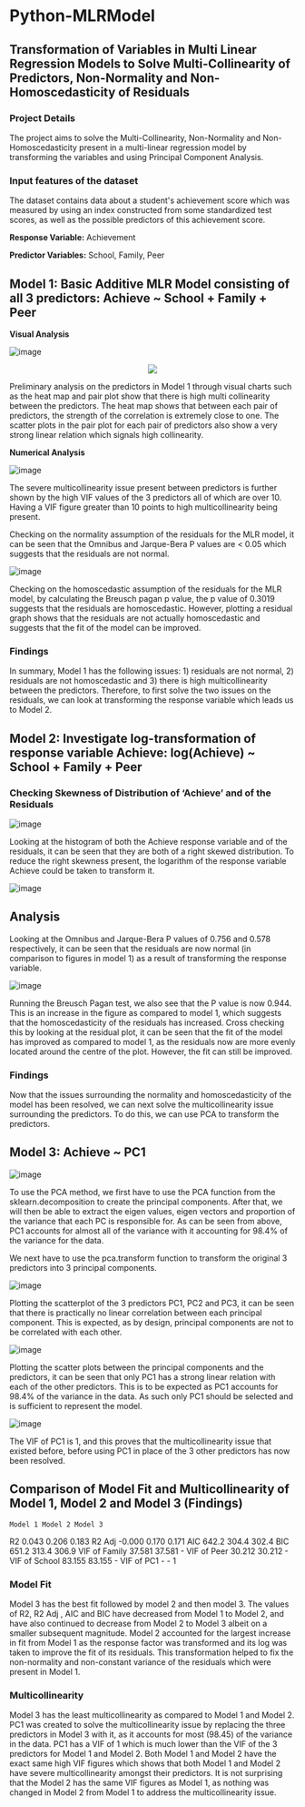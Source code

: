 # Python-MLRModel
## Transformation of Variables in Multi Linear Regression Models to Solve Multi-Collinearity of Predictors, Non-Normality and Non-Homoscedasticity of Residuals

### Project Details
The project aims to solve the Multi-Collinearity, Non-Normality and Non-Homoscedasticity present in a multi-linear regression model by transforming the variables and using Principal Component Analysis.

### Input features of the dataset
The dataset contains data about a student's achievement score which was measured by using an index constructed from some standardized test scores, as well as the possible predictors of this achievement score.

**Response Variable:** Achievement

**Predictor Variables:** School, Family, Peer

## Model 1: Basic Additive MLR Model consisting of all 3 predictors: Achieve ~ School + Family + Peer

**Visual Analysis**

![image](https://user-images.githubusercontent.com/102946848/161881246-af851a1e-e708-4da2-a390-f8204343276d.png)

<p align="center">
  <img src="https://user-images.githubusercontent.com/102946848/161881469-ae391233-a288-4851-a3f9-92b94feb7e9e.png" />
</p>

Preliminary analysis on the predictors in Model 1 through visual charts such as the heat map and pair plot show that there is high multi collinearity between the predictors. The heat map shows that between each pair of predictors, the strength of the correlation is extremely close to one. The scatter plots in the pair plot for each pair of predictors also show a very strong linear relation which signals high collinearity.

**Numerical Analysis**

![image](https://user-images.githubusercontent.com/102946848/161881614-1a1228bf-6596-43e6-aa33-9e220411491d.png)

The severe multicollinearity issue present between predictors is further shown by the high VIF values of the 3 predictors all of which are over 10. Having a VIF figure greater than 10 points to high multicollinearity being present.

Checking on the normality assumption of the residuals for the MLR model, it can be seen that the Omnibus and Jarque-Bera P values are < 0.05 which suggests that the residuals are not normal.

![image](https://user-images.githubusercontent.com/102946848/161885203-f6f87b85-dc20-4902-920c-36d637ec4981.png)
  
Checking on the homoscedastic assumption of the residuals for the MLR model, by calculating the Breusch pagan p value, the p value of 0.3019 suggests that the residuals are homoscedastic. However, plotting a residual graph shows that the residuals are not actually homoscedastic and suggests that the fit of the model can be improved.

### Findings

In summary, Model 1 has the following issues: 1) residuals are not normal, 2) residuals are not homoscedastic and 3) there is high multicollinearity between the predictors. Therefore, to first solve the two issues on the residuals, we can look at transforming the response variable which leads us to Model 2.

## Model 2: Investigate log-transformation of response variable Achieve: log(Achieve) ~ School + Family + Peer

### Checking Skewness of Distribution of ‘Achieve’ and of the Residuals 

![image](https://user-images.githubusercontent.com/102946848/161885397-e5c5b33a-3884-4ca2-a74a-38242b32e8e1.png)
 
Looking at the histogram of both the Achieve response variable and of the residuals, it can be seen that they are both of a right skewed distribution. To reduce the right skewness present, the logarithm of the response variable Achieve could be taken to transform it.

![image](https://user-images.githubusercontent.com/102946848/161885642-70d341f8-dcdd-4b57-9ed1-07ffe7ae3c44.png)
  
## Analysis

Looking at the Omnibus and Jarque-Bera P values of 0.756 and 0.578 respectively, it can be seen that the residuals are now normal (in comparison to figures in model 1) as a result of transforming the response variable.

![image](https://user-images.githubusercontent.com/102946848/161885950-ab74dde2-d19e-4db8-8f6d-6ab2fcb5303e.png)
  
Running the Breusch Pagan test, we also see that the P value is now 0.944. This is an increase in the figure as compared to model 1, which suggests that the homoscedasticity of the residuals has increased. Cross checking this by looking at the residual plot, it can be seen that the fit of the model has improved as compared to model 1, as the residuals now are more evenly located around the centre of the plot. However, the fit can still be improved. 

### Findings

Now that the issues surrounding the normality and homoscedasticity of the model has been resolved, we can next solve the multicollinearity issue surrounding the predictors. To do this, we can use PCA to transform the predictors.

## Model 3: Achieve ~ PC1
 
![image](https://user-images.githubusercontent.com/102946848/161886049-f8f4b241-5bce-48be-be9e-ab9a1464e3c0.png)
 
To use the PCA method, we first have to use the PCA function from the sklearn.decomposition to create the principal components. After that, we will then be able to extract the eigen values, eigen vectors and proportion of the variance that each PC is responsible for. As can be seen from above, PC1 accounts for almost all of the variance with it accounting for 98.4% of the variance for the data.

We next have to use the pca.transform function to transform the original 3 predictors into 3 principal components. 	

![image](https://user-images.githubusercontent.com/102946848/161886118-4139d0a3-1573-4064-b24b-27bb830f49ce.png)

Plotting the scatterplot of the 3 predictors PC1, PC2 and PC3, it can be seen that there is practically no linear correlation between each principal component. This is expected, as by design, principal components are not to be correlated with each other.  
     
![image](https://user-images.githubusercontent.com/102946848/161886202-71fa7b7a-c95b-4498-bade-20cbdeaad6fa.png)
 
Plotting the scatter plots between the principal components and the predictors, it can be seen that only PC1 has a strong linear relation with each of the other predictors. This is to be expected as PC1 accounts for 98.4% of the variance in the data. As such only PC1 should be selected and is sufficient to represent the model.

![image](https://user-images.githubusercontent.com/102946848/161886375-1fc1890f-3c5c-4b56-8da7-23a43b3eb26f.png)

The VIF of PC1 is 1, and this proves that the multicollinearity issue that existed before, before using PC1 in place of the 3 other predictors has now been resolved.

## Comparison of Model Fit and Multicollinearity of Model 1, Model 2 and Model 3 (Findings)
	Model 1	Model 2	Model 3
R2	0.043	0.206	0.183
R2 Adj	-0.000	0.170	0.171
AIC	642.2	304.4	302.4
BIC	651.2	313.4	306.9
VIF of Family	37.581	37.581	-
VIF of Peer	30.212	30.212	-
VIF of School	83.155	83.155	-
VIF of PC1	-	-	1

### Model Fit
Model 3 has the best fit followed by model 2 and then model 3. The values of R2, R2 Adj , AIC and BIC have decreased from Model 1 to Model 2, and have also continued to decrease from Model 2 to Model 3 albeit on a smaller subsequent magnitude. Model 2 accounted for the largest increase in fit from Model 1 as the response factor was transformed and its log was taken to improve the fit of its residuals. This transformation helped to fix the non-normality and non-constant variance of the residuals which were present in Model 1.

### Multicollinearity
Model 3 has the least multicollinearity as compared to Model 1 and Model 2. PC1 was created to solve the multicollinearity issue by replacing the three predictors in Model 3 with it, as it accounts for most (98.45) of the variance in the data. PC1 has a VIF of 1 which is much lower than the VIF of the 3 predictors for Model 1 and Model 2. Both Model 1 and Model 2 have the exact same high VIF figures which shows that both Model 1 and Model 2 have severe multicollinearity amongst their predictors. It is not surprising that the Model 2 has the same VIF figures as Model 1, as nothing was changed in Model 2 from Model 1 to address the multicollinearity issue. 
